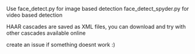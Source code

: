 Use face_detect.py for image based detection
face_detect_spyder.py for video based detection

HAAR cascades are saved as XML files, you can download and try with other cascades available online 

create an issue if something doesnt work :) 
